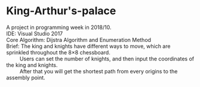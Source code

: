 # King-Arthur's-palace
A project in programming week in 2018/10.</br>
IDE: Visual Studio 2017</br>
Core Algorithm: Dijstra Algorithm and Enumeration Method</br>
Brief: The king and knights have different ways to move, which are sprinkled throughout the 8×8 chessboard. </br>
&emsp;&emsp;&nbsp;&nbsp;Users can set the number of knights, and then input the coordinates of the king and knights.</br>
&emsp;&emsp;&nbsp;&nbsp;After that you will get the shortest path from every origins to the assembly point.
